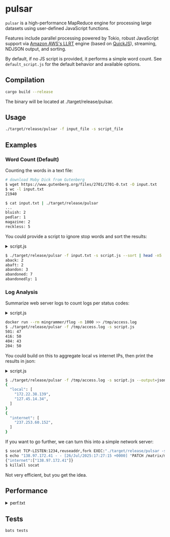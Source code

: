 # pulsar

`pulsar` is a high-performance MapReduce engine for processing large datasets using user-defined JavaScript functions.

Features include parallel processing powered by Tokio, robust JavaScript support via [Amazon AWS's LLRT](https://github.com/awslabs/llrt) engine (based on [QuickJS](https://github.com/DelSkayn/rquickjs)), streaming, NDJSON output, and sorting.

By default, if no JS script is provided, it performs a simple word count. See `default_script.js` for the default behavior and available options.

## Compilation

```bash
cargo build --release
```

The binary will be located at ./target/release/pulsar.

## Usage

```bash
./target/release/pulsar -f input_file -s script_file
```

## Examples

### Word Count (Default)

Counting the words in a text file:

```bash
# download Moby Dick from Gutenberg
$ wget https://www.gutenberg.org/files/2701/2701-0.txt -O input.txt
$ wc -l input.txt
21940

$ cat input.txt | ./target/release/pulsar
...
bluish: 2
pedlar: 1
magazine: 2
reckless: 5
```

You could provide a script to ignore stop words and sort the results:

<details>
<summary>script.js</summary>

```js
const STOP_WORDS = new Set([
  "a", "an", "and", "are", "as", "at", "be", "but", "by", "for", "if", "in",
  "into", "is", "it", "no", "not", "of", "on", "or", "such", "that", "the",
  "their", "then", "there", "these", "they", "this", "to", "was", "will", "with"
]);

const map = async line => line
  .toLowerCase()
  .replace(/[^\p{L}\p{N}]+/gu, ' ')
  .trim()
  .split(/\s+/)
  .filter(word => 
    word && 
    !STOP_WORDS.has(word) &&
    !/\d/.test(word)    // filter out any word containing digits
  )
  .map(word => [word, 1]);

const reduce = async (key, values) => values.length;

const sort = async results =>
  results.sort((a, b) => a[0].localeCompare(b[0])); // Sort alphabetically
```
</details>

```bash
$ ./target/release/pulsar -f input.txt -s script.js --sort | head -n5
aback: 2
abaft: 2
abandon: 3
abandoned: 7
abandonedly: 1
```

### Log Analysis

Summarize web server logs to count logs per status codes:

<details>
<summary>script.js</summary>

```js
const map = async line => {
  // Parse Apache/Nginx log line example:
  // 127.0.0.1 - - [01/Jan/2023:00:00:01 +0000] "GET /path HTTP/1.1" 200 1234
  // Extract the HTTP status code (e.g. 200)
  const match = line.match(/"\w+ \S+ \S+" (\d{3}) \d+/);
  if (match?.[1]) {
    const status = match[1];
    return [[status, 1]];
  }
  return [];
};

const reduce = async (key, values) =>
  values.reduce((sum, count) => sum + count, 0);
```
</details>

```bash
docker run --rm mingrammer/flog -n 1000 >> /tmp/access.log
$ ./target/release/pulsar -f /tmp/access.log -s script.js
501: 47
416: 50
404: 43
204: 50
```

You could build on this to aggregate local vs internet IPs, then print the results in json:

<details>
<summary>script.js</summary>

```js
const isLocal = ip => {
  const [a, b] = ip.split('.').map(Number);
  return a === 10 || (a === 172 && b >= 16 && b <= 31) || (a === 192 && b === 168) || a === 127;
};

const map = async line =>
  [...line.matchAll(/\b(\d{1,3}(?:\.\d{1,3}){3})\b/g)].map(m => {
    const ip = m[1];
    const type = isLocal(ip) ? "local" : "internet";
    return [type, ip];
  });

const reduce = async (key, values) => Array.from(new Set(values)); // deduplicate IPs
```
</details>

```bash
$ ./target/release/pulsar -f /tmp/access.log -s script.js --output=json | jq
{
  "local": [
    "172.22.38.139",
    "127.45.14.34",
  ]
}
{
  "internet": [
    "237.253.60.152",
  ]
}
```

If you want to go further, we can turn this into a simple network server:

```bash
$ socat TCP-LISTEN:1234,reuseaddr,fork EXEC:"./target/release/pulsar -s script.js --output=json" &
$ echo "138.97.172.41 - - [26/Jul/2025:17:27:15 +0000] "PATCH /matrix/morph HTTP/1.0" 401 9375" | socat - TCP:localhost:1234
{"internet":["138.97.172.41"]}
$ killall socat
```

Not very efficient, but you get the idea.

## Performance

<details>
<summary>perf.txt</summary>

```txt
NodeJS version: v22.17.1
Pulsar version: pulsar 0.1.0-aef0ddb
CPU: AMD Ryzen 7 5800X3D 8-Core Processor 16

Summary

This benchmark performs a simple word count aggregation on a 20,000-line
copy of the Moby Dick by Herman Melville.

Each line is processed by the map function, which introduces an artificial
delay of approximately 0.23 ms per line, to simulate processing.

It compares Pulsar against a NodeJS equivalent implementation. Both
versions are asynchronous but, due to the nature of NodeJS, it runs on a
single thread. Remember, concurrency is not parallelism.

Pulsar, on the other hand, is a highly parallel MapReduce engine and can
leverage multiple threads and multiple execution contexts.

    Finished `release` profile [optimized] target(s) in 0.16s
Benchmark 1: pulsar-20k-lines
  Time (mean ± σ):     168.9 ms ±   9.6 ms    [User: 1695.0 ms, System: 141.3 ms]
  Range (min … max):   155.5 ms … 181.3 ms    5 runs

Benchmark 2: pulsar-20k-lines-sort-by-key-asc
  Time (mean ± σ):     239.6 ms ±  17.7 ms    [User: 1664.8 ms, System: 161.6 ms]
  Range (min … max):   226.0 ms … 270.5 ms    5 runs

Benchmark 3: baseline-node-20k-lines
  Time (mean ± σ):      5.316 s ±  0.020 s    [User: 4.283 s, System: 1.142 s]
  Range (min … max):    5.290 s …  5.345 s    5 runs

Summary
  pulsar-20k-lines ran
    1.42 ± 0.13 times faster than pulsar-20k-lines-sort-by-key-asc
   31.47 ± 1.79 times faster than baseline-node-20k-lines
Benchmark 1 (26 runs): ./target/release/pulsar -f input.txt -s pulsar-script.js
  measurement          mean ± σ            min … max           outliers         delta
  wall_time           193ms ± 19.1ms     169ms …  272ms          1 ( 4%)        0%
  peak_rss           44.9MB ±  329KB    44.2MB … 45.7MB          0 ( 0%)        0%
  cpu_cycles         6.87G  ±  152M     6.65G  … 7.38G           3 (12%)        0%
  instructions       11.7G  ± 15.0M     11.7G  … 11.8G           0 ( 0%)        0%
  cache_references    269M  ± 7.82M      258M  …  295M           1 ( 4%)        0%
  cache_misses       39.4M  ± 2.48M     37.2M  … 49.1M           2 ( 8%)        0%
  branch_misses      16.4M  ±  628K     15.7M  … 18.8M           1 ( 4%)        0%
Benchmark 2 (3 runs): node node-script.js input.txt
  measurement          mean ± σ            min … max           outliers         delta
  wall_time          5.32s  ± 9.85ms    5.31s  … 5.33s           0 ( 0%)        💩+2664.1% ± 12.1%
  peak_rss           75.3MB ±  485KB    74.9MB … 75.8MB          0 ( 0%)        💩+ 67.8% ±  1.0%
  cpu_cycles         17.1G  ±  128M     16.9G  … 17.2G           0 ( 0%)        💩+148.3% ±  2.7%
  instructions       33.5G  ±  515M     33.0G  … 33.9G           0 ( 0%)        💩+185.8% ±  1.5%
  cache_references   2.75G  ± 80.2M     2.66G  … 2.82G           0 ( 0%)        💩+921.0% ± 10.7%
  cache_misses       56.6M  ± 2.57M     54.5M  … 59.5M           0 ( 0%)        💩+ 43.5% ±  7.9%
  branch_misses      27.0M  ±  390K     26.6M  … 27.3M           0 ( 0%)        💩+ 64.4% ±  4.7%
```
</details>

## Tests

```bash
bats tests
```
